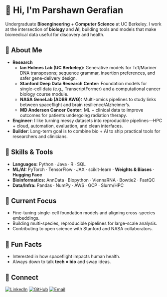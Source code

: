 # 👋 Hi, I'm **Parshawn Gerafian**

Undergraduate **Bioengineering** + **Computer Science** at UC Berkeley. I work at the intersection of **biology** and **AI**, building tools and models that make biomedical data useful for discovery and health.

## 🧪 About Me
- **Research**
  - **Ian Holmes Lab (UC Berkeley):** Generative models for Tc1/Mariner DNA transposons; sequence grammar, insertion preferences, and safer gene-delivery design.
  - **Stanford Deep Data Research Center:** Foundation models for single-cell data (e.g., TranscriptFormer) and a computational cancer biology course module.
  - **NASA GeneLab (ADBR AWG):** Multi-omics pipelines to study links between spaceflight and brain resilience/Alzheimer’s.
  - **MD Anderson Cancer Center:** ML + clinical data to improve outcomes for patients undergoing radiation therapy.
- **Engineer**: I like turning messy datasets into reproducible pipelines—HPC + cloud, automation, evaluation, and clean interfaces.
- **Builder**: Long-term goal is to combine bio + AI to ship practical tools for researchers and clinicians.

## 🔧 Skills & Tools
- **Languages:** Python · Java · R · SQL  
- **ML/AI:** PyTorch · TensorFlow · JAX · scikit-learn · **Weights & Biases** · **Hugging Face**
- **Bioinformatics:** AnnData · Biopython · ViennaRNA · Bowtie2 · FastQC
- **Data/Infra:** Pandas · NumPy · AWS · GCP · Slurm/HPC

## 🚀 Current Focus
- Fine-tuning single-cell foundation models and aligning cross-species embeddings.
- Building multi-species, reproducible pipelines for large-scale analysis.
- Contributing to open science with Stanford and NASA collaborators.

## 🎯 Fun Facts
- Interested in how spaceflight impacts human health.
- Always down to talk **tech × bio** and swap ideas.

## 🔗 Connect
[![LinkedIn](https://img.shields.io/badge/LinkedIn-0A66C2?style=flat&logo=linkedin&logoColor=white)](https://www.linkedin.com/in/parshawngerafian/)
[![GitHub](https://img.shields.io/badge/GitHub-181717?style=flat&logo=github&logoColor=white)](https://github.com/parshawn)
[![Email](https://img.shields.io/badge/Email-D14836?style=flat&logo=gmail&logoColor=white)](mailto:parshangeraf81@berkeley.edu)
